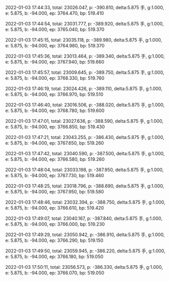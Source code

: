 2022-01-03 17:44:33, total: 23026.047, p: -390.810, delta:5.875 手, g:1.000, e: 5.875, b: -94.000, ep: 3764.470, bp: 519.410

2022-01-03 17:44:54, total: 23031.777, p: -389.920, delta:5.875 手, g:1.000, e: 5.875, b: -94.000, ep: 3765.040, bp: 519.370

2022-01-03 17:45:15, total: 23035.118, p: -389.980, delta:5.875 手, g:1.000, e: 5.875, b: -94.000, ep: 3764.980, bp: 519.370

2022-01-03 17:45:36, total: 23013.464, p: -389.340, delta:5.875 手, g:1.000, e: 5.875, b: -94.000, ep: 3767.940, bp: 519.660

2022-01-03 17:45:57, total: 23009.645, p: -389.750, delta:5.875 手, g:1.000, e: 5.875, b: -94.000, ep: 3768.330, bp: 519.760

2022-01-03 17:46:19, total: 23024.426, p: -389.110, delta:5.875 手, g:1.000, e: 5.875, b: -94.000, ep: 3766.970, bp: 519.510

2022-01-03 17:46:40, total: 23016.506, p: -388.020, delta:5.875 手, g:1.000, e: 5.875, b: -94.000, ep: 3768.780, bp: 519.600

2022-01-03 17:47:01, total: 23027.636, p: -388.590, delta:5.875 手, g:1.000, e: 5.875, b: -94.000, ep: 3766.850, bp: 519.430

2022-01-03 17:47:21, total: 23043.255, p: -386.430, delta:5.875 手, g:1.000, e: 5.875, b: -94.000, ep: 3767.650, bp: 519.260

2022-01-03 17:47:42, total: 23040.590, p: -387.500, delta:5.875 手, g:1.000, e: 5.875, b: -94.000, ep: 3766.580, bp: 519.260

2022-01-03 17:48:04, total: 23033.198, p: -387.950, delta:5.875 手, g:1.000, e: 5.875, b: -94.000, ep: 3767.730, bp: 519.460

2022-01-03 17:48:25, total: 23018.796, p: -388.690, delta:5.875 手, g:1.000, e: 5.875, b: -94.000, ep: 3767.950, bp: 519.580

2022-01-03 17:48:46, total: 23032.394, p: -388.750, delta:5.875 手, g:1.000, e: 5.875, b: -94.000, ep: 3766.610, bp: 519.420

2022-01-03 17:49:07, total: 23040.167, p: -387.840, delta:5.875 手, g:1.000, e: 5.875, b: -94.000, ep: 3766.000, bp: 519.230

2022-01-03 17:49:29, total: 23050.942, p: -386.910, delta:5.875 手, g:1.000, e: 5.875, b: -94.000, ep: 3766.290, bp: 519.150

2022-01-03 17:49:50, total: 23059.945, p: -386.220, delta:5.875 手, g:1.000, e: 5.875, b: -94.000, ep: 3766.180, bp: 519.050

2022-01-03 17:50:11, total: 23056.573, p: -386.330, delta:5.875 手, g:1.000, e: 5.875, b: -94.000, ep: 3766.070, bp: 519.050